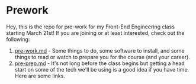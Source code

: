 # Prework

Hey, this is the repo for pre-work for my Front-End Engineering class starting March 21st! If you are joining or at least interested, check out the following:

1. [pre-work.md](https://github.com/tiy-dallas-march-2016-fee/prework/blob/master/pre-work.md) - Some things to do, some software to install, and some things to read or watch to prepare you for the course (and your career).
1. [pre-prep.md](https://github.com/tiy-dallas-march-2016-fee/prework/blob/master/pre-prep.md) - It's not long before the class begins but getting a head start on some of the tech we'll be using is a good idea if you have time. Here are some links.
